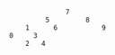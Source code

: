                           7
                     5         8
                1      6           9
            0     3
                2   4